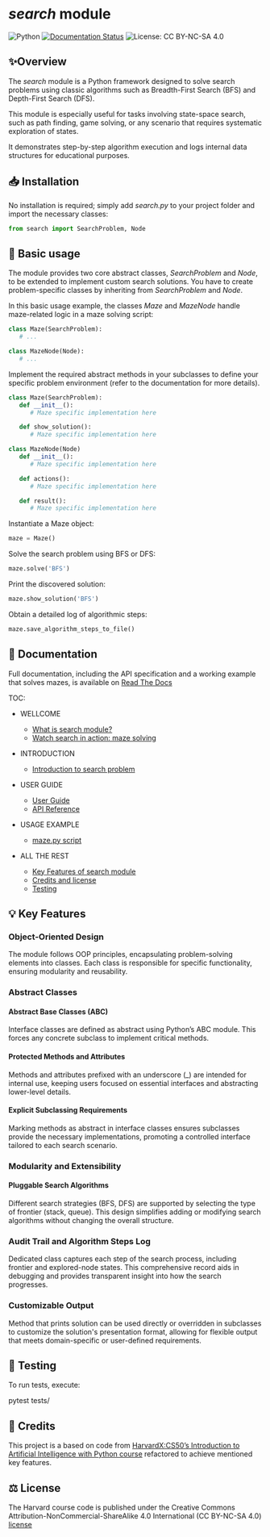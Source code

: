 # *search* module

![Python](https://img.shields.io/badge/python-3.9%2B-blue)
[![Documentation Status](https://readthedocs.org/projects/search-module/badge/?version=latest)](https://search-module.readthedocs.io/en/latest/)
![License: CC BY-NC-SA 4.0](https://img.shields.io/badge/License-CC%20BY--NC--SA%204.0-yellow.svg)

## ✨Overview

The *search* module is a Python framework designed to solve search problems using classic algorithms such as Breadth-First Search (BFS) and Depth-First Search (DFS).

This module is especially useful for tasks involving state-space search, such as path finding, game solving, or any scenario that requires systematic exploration of states.

It demonstrates step-by-step algorithm execution and logs internal data structures for educational purposes.

## 📥 Installation
No installation is required; simply add *search.py* to your project folder and import the necessary classes:

```python
from search import SearchProblem, Node
```

## 🚀 Basic usage

The module provides two core abstract classes, *SearchProblem* and *Node*, to  be extended to implement custom search solutions. You have to create problem-specific classes by inheriting from *SearchProblem* and *Node*.

In this basic usage example, the classes *Maze* and *MazeNode* handle maze-related logic in a maze solving script:

```python
class Maze(SearchProblem):
   # ...

class MazeNode(Node):
   # ...
```

Implement the required abstract methods in your subclasses to define your specific problem environment (refer to the documentation for more details).

```python
class Maze(SearchProblem):
   def __init__():
      # Maze specific implementation here

   def show_solution():
      # Maze specific implementation here

class MazeNode(Node)
   def __init__():
      # Maze specific implementation here

   def actions():
      # Maze specific implementation here

   def result():
      # Maze specific implementation here
```

Instantiate a Maze object:

```python
maze = Maze()
```

Solve the search problem using BFS or DFS:

```python
maze.solve('BFS')
```

Print the discovered solution:

```python
maze.show_solution('BFS')
```

Obtain a detailed log of algorithmic steps:

```python
maze.save_algorithm_steps_to_file()
```

## 📝 Documentation

Full documentation, including the API specification and a working example that solves mazes, is available on [Read The Docs](https://search-module.readthedocs.io/en/latest/)

TOC:

* WELLCOME

  * [What is search module?](https://search-module.readthedocs.io/en/latest/wellcome.html)
  * [Watch search in action: maze solving](https://search-module.readthedocs.io/en/latest/wellcome.html#watch-search-in-action-maze-solving)

* INTRODUCTION

  * [Introduction to search problem](https://search-module.readthedocs.io/en/latest/AI_intro.html)

* USER GUIDE

  * [User Guide](https://search-module.readthedocs.io/en/latest/user_guide.html)
  * [API Reference](https://search-module.readthedocs.io/en/latest/search_api_reference.html)

* USAGE EXAMPLE

  * [maze.py script](https://search-module.readthedocs.io/en/latest/maze/usage_example_maze.html)

* ALL THE REST

  * [Key Features of search module](https://search-module.readthedocs.io/en/latest/features.html)
  * [Credits and license](https://search-module.readthedocs.io/en/latest/credits_license.html)
  * [Testing](https://search-module.readthedocs.io/en/latest/testing.html)

## 💡 Key Features

### Object-Oriented Design

The module follows OOP principles, encapsulating problem-solving elements into classes. Each class is responsible for specific functionality, ensuring modularity and reusability.

### Abstract Classes

#### Abstract Base Classes (ABC)

Interface classes are defined as abstract using Python’s ABC module. This forces any concrete subclass to implement critical methods.

#### Protected Methods and Attributes

Methods and attributes prefixed with an underscore (_) are intended for internal use, keeping users focused on essential interfaces and abstracting lower-level details.

#### Explicit Subclassing Requirements

Marking methods as abstract in interface classes ensures subclasses provide the necessary implementations, promoting a controlled interface tailored to each search scenario.

### Modularity and Extensibility

#### Pluggable Search Algorithms

Different search strategies (BFS, DFS) are supported by selecting the type of frontier (stack, queue). This design simplifies adding or modifying search algorithms without changing the overall structure.

### Audit Trail and Algorithm Steps Log

Dedicated class captures each step of the search process, including frontier and explored-node states. This comprehensive record aids in debugging and provides transparent insight into how the search progresses.

### Customizable Output

Method that prints solution can be used directly or overridden in subclasses to customize the solution's presentation format, allowing for flexible output that meets domain-specific or user-defined requirements.

## 🧪 Testing

To run tests, execute:

   pytest tests/

## 🙏 Credits

This project is a based on code from [HarvardX:CS50’s Introduction to Artificial Intelligence with Python course](https://pll.harvard.edu/course/cs50s-introduction-artificial-intelligence-python) refactored to achieve mentioned key features.

## ⚖️ License

The Harvard course code is published under the Creative Commons Attribution-NonCommercial-ShareAlike 4.0 International (CC BY-NC-SA 4.0) [license](LICENSE.md)
